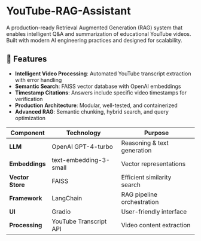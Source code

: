 # YouTube-RAG-Assistant
A production-ready Retrieval Augmented Generation (RAG) system that enables intelligent Q&A and summarization of educational YouTube videos. Built with modern AI engineering practices and designed for scalability.

## 🚀 Features

- **Intelligent Video Processing**: Automated YouTube transcript extraction with error handling
- **Semantic Search**: FAISS vector database with OpenAI embeddings
- **Timestamp Citations**: Answers include specific video timestamps for verification
- **Production Architecture**: Modular, well-tested, and containerized
- **Advanced RAG**: Semantic chunking, hybrid search, and query optimization

| Component | Technology | Purpose |
|-----------|------------|---------|
| **LLM** | OpenAI GPT-4-turbo | Reasoning & text generation |
| **Embeddings** | text-embedding-3-small | Vector representations |
| **Vector Store** | FAISS | Efficient similarity search |
| **Framework** | LangChain | RAG pipeline orchestration |
| **UI** | Gradio | User-friendly interface |
| **Processing** | YouTube Transcript API | Video content extraction |

